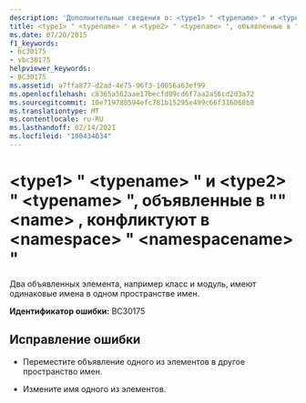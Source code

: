 ```yaml
---
description: 'Дополнительные сведения о: <type1> " <typename> " и <type2> " <typename> ", объявленные в " <name> ", конфликтуют в <namespace> " <namespacename> "'
title: <type1> " <typename> " и <type2> " <typename> ", объявленные в "" <name> , конфликтуют в <namespace> " <namespacename> "
ms.date: 07/20/2015
f1_keywords:
- bc30175
- vbc30175
helpviewer_keywords:
- BC30175
ms.assetid: a7ffa877-d2ad-4e75-96f3-10056a63ef99
ms.openlocfilehash: c8365a562aae17becfd09cd6f7aa2a56cd2d3a72
ms.sourcegitcommit: 10e719780594efc781b15295e499c66f316068b8
ms.translationtype: MT
ms.contentlocale: ru-RU
ms.lasthandoff: 02/14/2021
ms.locfileid: "100434034"
---
```

# <a name="type1-typename-and-type2-typename-declared-in-name-conflict-in-namespace-namespacename"></a>\<type1> " \<typename> " и \<type2> " \<typename> ", объявленные в "" \<name> , конфликтуют в \<namespace> " \<namespacename> "

Два объявленных элемента, например класс и модуль, имеют одинаковые имена в одном пространстве имен.  
  
 **Идентификатор ошибки:** BC30175  
  
## <a name="to-correct-this-error"></a>Исправление ошибки  
  
- Переместите объявление одного из элементов в другое пространство имен.  
  
- Измените имя одного из элементов.

